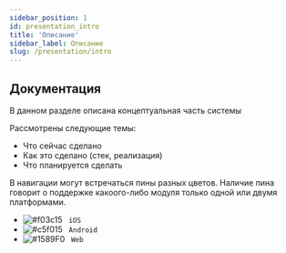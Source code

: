 ```yaml
---
sidebar_position: 1
id: presentation_intro
title: 'Описание' 
sidebar_label: Описание
slug: /presentation/intro
---
```


## Документация

В данном разделе описана концептуальная часть системы  

Рассмотрены следующие темы:
- Что сейчас сделано
- Как это сделано (стек, реализация)
- Что планируется сделать

В навигации могут встречаться пины разных цветов. Наличие пина говорит о поддержке какоого-либо модуля только одной или двумя платформами.
- ![#f03c15](https://via.placeholder.com/15/000000/000000?text=+) ` iOS`
- ![#c5f015](https://via.placeholder.com/15/c5f015/000000?text=+) ` Android`
- ![#1589F0](https://via.placeholder.com/15/1589F0/000000?text=+) ` Web`

